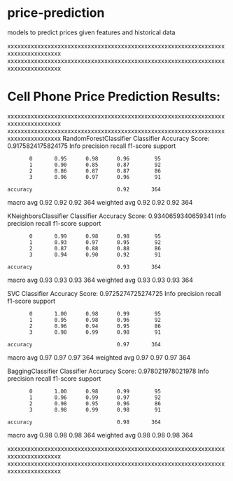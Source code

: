 # price-prediction
models to predict prices given features and historical data

xxxxxxxxxxxxxxxxxxxxxxxxxxxxxxxxxxxxxxxxxxxxxxxxxxxxxxxxxxxxxxxxxxxxxxxxxxxxxxxxx
xxxxxxxxxxxxxxxxxxxxxxxxxxxxxxxxxxxxxxxxxxxxxxxxxxxxxxxxxxxxxxxxxxxxxxxxxxxxxxxxx
# Cell Phone Price Prediction Results: 
xxxxxxxxxxxxxxxxxxxxxxxxxxxxxxxxxxxxxxxxxxxxxxxxxxxxxxxxxxxxxxxxxxxxxxxxxxxxxxxxx
xxxxxxxxxxxxxxxxxxxxxxxxxxxxxxxxxxxxxxxxxxxxxxxxxxxxxxxxxxxxxxxxxxxxxxxxxxxxxxxxx
RandomForestClassifier Classifier Accuracy Score:  0.9175824175824175
Info          precision    recall  f1-score   support

           0       0.95      0.98      0.96        95
           1       0.90      0.85      0.87        92
           2       0.86      0.87      0.87        86
           3       0.96      0.97      0.96        91

    accuracy                           0.92       364
   macro avg       0.92      0.92      0.92       364
weighted avg       0.92      0.92      0.92       364

KNeighborsClassifier Classifier Accuracy Score:  0.9340659340659341
Info          precision    recall  f1-score   support

           0       0.99      0.98      0.98        95
           1       0.93      0.97      0.95        92
           2       0.87      0.88      0.88        86
           3       0.94      0.90      0.92        91

    accuracy                           0.93       364
   macro avg       0.93      0.93      0.93       364
weighted avg       0.93      0.93      0.93       364

SVC Classifier Accuracy Score:  0.9725274725274725
Info          precision    recall  f1-score   support

           0       1.00      0.98      0.99        95
           1       0.95      0.98      0.96        92
           2       0.96      0.94      0.95        86
           3       0.98      0.99      0.98        91

    accuracy                           0.97       364
   macro avg       0.97      0.97      0.97       364
weighted avg       0.97      0.97      0.97       364


BaggingClassifier Classifier Accuracy Score:  0.978021978021978
Info          precision    recall  f1-score   support

           0       1.00      0.98      0.99        95
           1       0.96      0.99      0.97        92
           2       0.98      0.95      0.96        86
           3       0.98      0.99      0.98        91

    accuracy                           0.98       364
   macro avg       0.98      0.98      0.98       364
weighted avg       0.98      0.98      0.98       364

xxxxxxxxxxxxxxxxxxxxxxxxxxxxxxxxxxxxxxxxxxxxxxxxxxxxxxxxxxxxxxxxxxxxxxxxxxxxxxxxx
xxxxxxxxxxxxxxxxxxxxxxxxxxxxxxxxxxxxxxxxxxxxxxxxxxxxxxxxxxxxxxxxxxxxxxxxxxxxxxxxx
